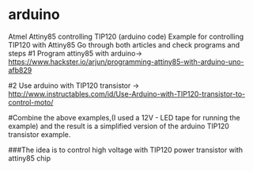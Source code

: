 # arduino
Atmel Attiny85 controlling TIP120 (arduino code)
Example for controlling TIP120 with Attiny85
Go through both articles and check programs and steps
#1  Program attiny85 with arduino-> https://www.hackster.io/arjun/programming-attiny85-with-arduino-uno-afb829

#2 Use arduino with TIP120 transistor -> http://www.instructables.com/id/Use-Arduino-with-TIP120-transistor-to-control-moto/ 

#Combine the above examples,(I used a 12V - LED tape for running the example) and the result is  a simplified version of the  arduino TIP120 transistor example.

###The idea is to control high voltage with TIP120 power transistor with attiny85 chip
